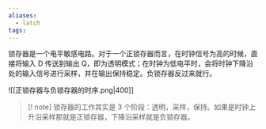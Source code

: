 ```yaml
---
aliases:
  - latch
tags:
---
```

锁存器是一个电平敏感电路。对于一个正锁存器而言，在时钟信号为高的时候，直接将输入 D 传送到输出 Q，即为透明模式；在时钟为低电平时，会将时钟下降沿处的输入信号进行采样，并在输出保持稳定。负锁存器反过来就行。

![[正锁存器与负锁存器的时序.png|400]]

>[! note] 
>锁存器的工作其实是 3 个阶段：透明，采样，保持。如果是时钟上升沿采样那就是正锁存器，下降沿采样就是负锁存器。
>